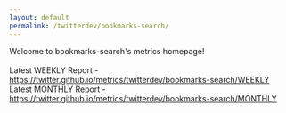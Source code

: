 ```yaml
---
layout: default
permalink: /twitterdev/bookmarks-search/
---
```

Welcome to bookmarks-search's metrics homepage!
<br><br>
Latest WEEKLY Report - <a href="https://twitter.github.io/metrics/twitterdev/bookmarks-search/WEEKLY">https://twitter.github.io/metrics/twitterdev/bookmarks-search/WEEKLY</a>
<br>
Latest MONTHLY Report - <a href="https://twitter.github.io/metrics/twitterdev/bookmarks-search/MONTHLY">https://twitter.github.io/metrics/twitterdev/bookmarks-search/MONTHLY</a>
<br>
